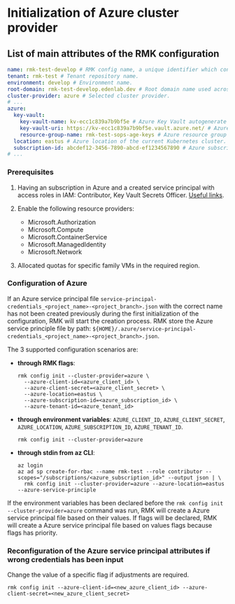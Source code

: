 # Initialization of Azure cluster provider

## List of main attributes of the RMK configuration

```yaml
name: rmk-test-develop # RMK config name, a unique identifier which consists of the tenant name and the abbreviated name of the Git branch.
tenant: rmk-test # Tenant repository name.
environment: develop # Environment name.
root-domain: rmk-test-develop.edenlab.dev # Root domain name used across the cluster.
cluster-provider: azure # Selected cluster provider.
# ...
azure:
  key-vault:
    key-vault-name: kv-ecc1c839a7b9bf5e # Azure Key Vault autogenerate name.
    key-vault-uri: https://kv-ecc1c839a7b9bf5e.vault.azure.net/ # Azure Key Vault API URL.
    resource-group-name: rmk-test-sops-age-keys # Azure resource group name for Key Vault.
  location: eastus # Azure location of the current Kubernetes cluster.
  subscription-id: abcdef12-3456-7890-abcd-ef1234567890 # Azure subscription ID.
# ...
```

### Prerequisites

1. Having an subscription in Azure and a created service principal with access roles in IAM: Contributor, Key Vault Secrets Officer.
   [Useful links](https://learn.microsoft.com/en-us/entra/identity-platform/howto-create-service-principal-portal).

2. Enable the following resource providers:
   
   - Microsoft.Authorization
   - Microsoft.Compute
   - Microsoft.ContainerService
   - Microsoft.ManagedIdentity
   - Microsoft.Network

3. Allocated quotas for specific family VMs in the required region.

### Configuration of Azure

If an Azure service principal file `service-principal-credentials_<project_name>-<project_branch>.json` with 
the correct name has not been created previously during the first initialization of the configuration, RMK will start the creation process. 
RMK store the Azure service principle file by path: `${HOME}/.azure/service-principal-credentials_<project_name>-<project_branch>.json`.

The 3 supported configuration scenarios are:

* **through RMK flags**:
  ```shell
  rmk config init --cluster-provider=azure \ 
    --azure-client-id=<azure_client_id> \
    --azure-client-secret=<azure_client_secret> \
    --azure-location=eastus \
    --azure-subscription-id=<azure_subscription_id> \ 
    --azure-tenant-id=<azure_tenant_id>
  ```
  
* **through environment variables**: `AZURE_CLIENT_ID`, `AZURE_CLIENT_SECRET`, `AZURE_LOCATION`, `AZURE_SUBSCRIPTION_ID`, `AZURE_TENANT_ID`.
  ```shell
  rmk config init --cluster-provider=azure
  ```
  
* **through stdin from az CLI**:
  ```shell
  az login
  az ad sp create-for-rbac --name rmk-test --role contributor --scopes="/subscriptions/<azure_subscription_id>" --output json | \
    rmk config init --cluster-provider=azure --azure-location=eastus --azure-service-principle
  ```

If the environment variables has been declared before the  `rmk config init --cluster-provider=azure` command was run,
RMK will create a Azure service principal file based on their values.
If flags will be declared, RMK will create a Azure service principal file based on values flags because flags has priority.

### Reconfiguration of the Azure service principal attributes if wrong credentials has been input

Change the value of a specific flag if adjustments are required.

```shell
rmk config init --azure-client-id=<new_azure_client_id> --azure-client-secret=<new_azure_client_secret>
```
